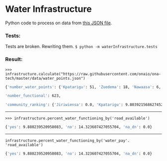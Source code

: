 # Water Infrastructure
Python code to process on data from [this JSON file](https://raw.githubusercontent.com/onaio/ona-tech/master/data/water_points.json).


### Tests:
Tests are broken. Rewriting them.
`$ python -m waterInfrastructure.tests`


### Result:
`>>> infrastructure.calculate("https://raw.githubusercontent.com/onaio/ona-tech/master/data/water_points.json")`

``` bash
{'number_water_points': {'Kpatarigu': 51, 'Zuedema': 18, 'Nawaasa': 6, 'Gbima': 3, 'Chondema': 4, 'Luisa': 8, 'Kpikpaluk': 3, 'Namgurima': 8, 'Kanbangsa': 8, 'Zanwara': 10, 'Bechinsa': 26, 'Logvasgsa': 4, 'Nyankpiensa': 8, 'Abanyeri': 4, 'Zangu-Vuga': 13, 'Akpari-yeri': 3, 'Jagsa': 38, 'Dorinsa': 17, 'Nabulugu': 31, 'Jaata': 8, 'Kom': 6, 'Badomsa': 27, 'Jiningsa-Yipaala': 3, 'Tantala': 22, 'Soo': 7, 'Zundem': 30, 'Dibisi': 2, 'Selinvoya': 13, 'Zua': 28, 'Chansa': 9, 'Alavanyo': 3, 'Gbaarigu': 5, 'Fiisa': 5, 'Kurugu': 9, 'Suik': 1, 'Mwalorinsa': 8, 'Tuisa': 4, 'Jiriwiensa': 8, 'Tankangsa': 6, 'Jiniensa': 1, 'Loagri_1_': 18, 'Jiningsa': 7, 'Bandem': 7, 'Nyandema': 3, 'Zogsa': 6, 'Kunkwah': 3, 'Gumaryili': 1, 'Arigu': 12, 'Kaasa': 25, 'Nayoku': 35, 'Vundema': 5, 'Guuta-Nasa': 11, 'Kanwaasa': 9, 'Banyangsa': 10, 'Longsa': 9, 'Garigu': 1, 'Kubore': 18, 'Kalaasa': 1, 'Chanpolinsa': 4, 'Kulbugu': 11, 'Piisa': 5, 'Sikabsa': 3, 'Zukpeni': 6, 'Gaadem': 2, 'Guuta': 32},

'number_functional': 623,

'community_ranking': {'Jiriwiensa': 0.0, 'Kpatarigu': 9.803921568627452, 'Jiniensa': 0.0, 'Zuedema': 0.0, 'Nawaasa': 0.0, 'Gbima': 33.33333333333333, 'Loagri_1_': 22.22222222222222, 'Kubore': 27.77777777777778, 'Chondema': 0.0, 'Jiningsa': 0.0, 'Bandem': 42.857142857142854, 'Luisa': 0.0, 'Nyandema': 0.0, 'Kpikpaluk': 0.0, 'Zogsa': 16.666666666666664, 'Namgurima': 50.0, 'Kanbangsa': 0.0, 'Zanwara': 40.0, 'Kunkwah': 0.0, 'Gumaryili': 0.0, 'Bechinsa': 0.0, 'Nayoku': 17.142857142857142, 'Logvasgsa': 0.0, 'Nyankpiensa': 0.0, 'Abanyeri': 0.0, 'Zangu-Vuga': 15.384615384615385, 'Akpari-yeri': 0.0, 'Jagsa': 15.789473684210526, 'Guuta': 6.25, 'Dorinsa': 5.88235294117647, 'Nabulugu': 12.903225806451612, 'Jaata': 0.0, 'Kom': 0.0, 'Badomsa': 0.0, 'Jiningsa-Yipaala': 0.0, 'Banyangsa': 30.0, 'Longsa': 22.22222222222222, 'Garigu': 0.0, 'Tankangsa': 0.0, 'Tantala': 27.27272727272727, 'Kurugu': 44.44444444444444, 'Vundema': 0.0, 'Soo': 28.57142857142857, 'Zundem': 0.0, 'Kalaasa': 0.0, 'Chanpolinsa': 25.0, 'Dibisi': 0.0, 'Selinvoya': 7.6923076923076925, 'Zua': 14.285714285714285, 'Chansa': 0.0, 'Arigu': 50.0, 'Alavanyo': 33.33333333333333, 'Kulbugu': 9.090909090909092, 'Guuta-Nasa': 0.0, 'Kanwaasa': 11.11111111111111, 'Gbaarigu': 60.0, 'Fiisa': 0.0, 'Piisa': 0.0, 'Kaasa': 0.0, 'Suik': 0.0, 'Sikabsa': 0.0, 'Zukpeni': 66.66666666666666, 'Gaadem': 0.0, 'Mwalorinsa': 0.0, 'Tuisa': 0.0}}
```
---


`>>> infrastructure.percent_water_functioning_by('road_available')`

``` bash
{'yes': 9.880239520958083, 'no': 14.323607427055704, 'na_dn': 0.0}
```
---


`infrastructure.percent_water_functioning_by('water_pay'. 'road_available')`
``` bash
{'yes': 9.880239520958083, 'no': 14.323607427055704, 'na_dn': 0.0}
```
